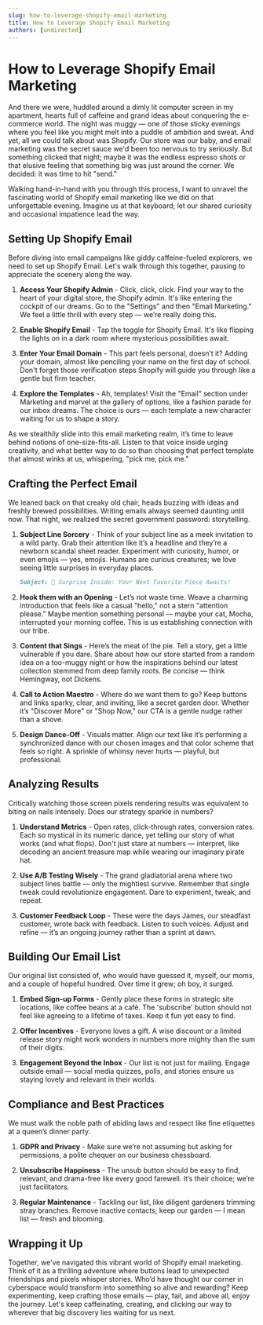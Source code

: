 ```yaml
---
slug: how-to-leverage-shopify-email-marketing
title: How to Leverage Shopify Email Marketing
authors: [undirected]
---
```



# How to Leverage Shopify Email Marketing

And there we were, huddled around a dimly lit computer screen in my apartment, hearts full of caffeine and grand ideas about conquering the e-commerce world. The night was muggy — one of those sticky evenings where you feel like you might melt into a puddle of ambition and sweat. And yet, all we could talk about was Shopify. Our store was our baby, and email marketing was the secret sauce we'd been too nervous to try seriously. But something clicked that night; maybe it was the endless espresso shots or that elusive feeling that something big was just around the corner. We decided: it was time to hit "send."

Walking hand-in-hand with you through this process, I want to unravel the fascinating world of Shopify email marketing like we did on that unforgettable evening. Imagine us at that keyboard; let our shared curiosity and occasional impatience lead the way.

## Setting Up Shopify Email

Before diving into email campaigns like giddy caffeine-fueled explorers, we need to set up Shopify Email. Let's walk through this together, pausing to appreciate the scenery along the way.

1. **Access Your Shopify Admin** - Click, click, click. Find your way to the heart of your digital store, the Shopify admin. It's like entering the cockpit of our dreams. Go to the "Settings" and then "Email Marketing." We feel a little thrill with every step — we’re really doing this.

2. **Enable Shopify Email** - Tap the toggle for Shopify Email. It's like flipping the lights on in a dark room where mysterious possibilities await. 

3. **Enter Your Email Domain** - This part feels personal, doesn’t it? Adding your domain, almost like penciling your name on the first day of school. Don't forget those verification steps Shopify will guide you through like a gentle but firm teacher.

4. **Explore the Templates** - Ah, templates! Visit the "Email" section under Marketing and marvel at the gallery of options, like a fashion parade for our inbox dreams. The choice is ours — each template a new character waiting for us to shape a story.

As we stealthily slide into this email marketing realm, it’s time to leave behind notions of one-size-fits-all. Listen to that voice inside urging creativity, and what better way to do so than choosing that perfect template that almost winks at us, whispering, "pick me, pick me."

## Crafting the Perfect Email

We leaned back on that creaky old chair, heads buzzing with ideas and freshly brewed possibilities. Writing emails always seemed daunting until now. That night, we realized the secret government password: storytelling.

1. **Subject Line Sorcery** - Think of your subject line as a meek invitation to a wild party. Grab their attention like it’s a headline and they’re a newborn scandal sheet reader. Experiment with curiosity, humor, or even emojis — yes, emojis. Humans are curious creatures; we love seeing little surprises in everyday places.

    ```markdown
    Subject: 🎉 Surprise Inside: Your Next Favorite Piece Awaits!
    ```

2. **Hook them with an Opening** - Let’s not waste time. Weave a charming introduction that feels like a casual "hello," not a stern "attention please." Maybe mention something personal — maybe your cat, Mocha, interrupted your morning coffee. This is us establishing connection with our tribe.

3. **Content that Sings** - Here’s the meat of the pie. Tell a story, get a little vulnerable if you dare. Share about how our store started from a random idea on a too-muggy night or how the inspirations behind our latest collection stemmed from deep family roots. Be concise — think Hemingway, not Dickens.

4. **Call to Action Maestro** - Where do we want them to go? Keep buttons and links sparky, clear, and inviting, like a secret garden door. Whether it’s "Discover More" or "Shop Now," our CTA is a gentle nudge rather than a shove.

5. **Design Dance-Off** - Visuals matter. Align our text like it’s performing a synchronized dance with our chosen images and that color scheme that feels so right. A sprinkle of whimsy never hurts — playful, but professional.

## Analyzing Results

Critically watching those screen pixels rendering results was equivalent to biting on nails intensely. Does our strategy sparkle in numbers? 

1. **Understand Metrics** - Open rates, click-through rates, conversion rates. Each so mystical in its numeric dance, yet telling our story of what works (and what flops). Don't just stare at numbers — interpret, like decoding an ancient treasure map while wearing our imaginary pirate hat.

2. **Use A/B Testing Wisely** - The grand gladiatorial arena where two subject lines battle — only the mightiest survive. Remember that single tweak could revolutionize engagement. Dare to experiment, tweak, and repeat.

3. **Customer Feedback Loop** - These were the days James, our steadfast customer, wrote back with feedback. Listen to such voices. Adjust and refine — it’s an ongoing journey rather than a sprint at dawn.

## Building Our Email List

Our original list consisted of, who would have guessed it, myself, our moms, and a couple of hopeful hundred. Over time it grew; oh boy, it surged.

1. **Embed Sign-up Forms** - Gently place these forms in strategic site locations, like coffee beans at a café. The 'subscribe' button should not feel like agreeing to a lifetime of taxes. Keep it fun yet easy to find.

2. **Offer Incentives** - Everyone loves a gift. A wise discount or a limited release story might work wonders in numbers more mighty than the sum of their digits.

3. **Engagement Beyond the Inbox** - Our list is not just for mailing. Engage outside email — social media quizzes, polls, and stories ensure us staying lovely and relevant in their worlds.

## Compliance and Best Practices

We must walk the noble path of abiding laws and respect like fine etiquettes at a queen’s dinner party.

1. **GDPR and Privacy** - Make sure we’re not assuming but asking for permissions, a polite chequer on our business chessboard.

2. **Unsubscribe Happiness** - The unsub button should be easy to find, relevant, and drama-free like every good farewell. It’s their choice; we’re just facilitators.

3. **Regular Maintenance** - Tackling our list, like diligent gardeners trimming stray branches. Remove inactive contacts; keep our garden — I mean list — fresh and blooming.

## Wrapping it Up 

Together, we've navigated this vibrant world of Shopify email marketing. Think of it as a thrilling adventure where buttons lead to unexpected friendships and pixels whisper stories. Who’d have thought our corner in cyberspace would transform into something so alive and rewarding? Keep experimenting, keep crafting those emails — play, fail, and above all, enjoy the journey. Let's keep caffeinating, creating, and clicking our way to wherever that big discovery lies waiting for us next.